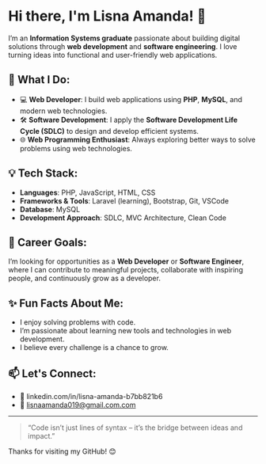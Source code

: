 # Hi there, I'm Lisna Amanda! 👋

I’m an **Information Systems graduate** passionate about building digital solutions through **web development** and **software engineering**. I love turning ideas into functional and user-friendly web applications.

## 🚀 What I Do:
- 💻 **Web Developer**: I build web applications using **PHP**, **MySQL**, and modern web technologies.
- 🛠️ **Software Development**: I apply the **Software Development Life Cycle (SDLC)** to design and develop efficient systems.
- 🌐 **Web Programming Enthusiast**: Always exploring better ways to solve problems using web technologies.

## 💡 Tech Stack:
- **Languages**: PHP, JavaScript, HTML, CSS
- **Frameworks & Tools**: Laravel (learning), Bootstrap, Git, VSCode
- **Database**: MySQL
- **Development Approach**: SDLC, MVC Architecture, Clean Code

## 🎯 Career Goals:
I’m looking for opportunities as a **Web Developer** or **Software Engineer**, where I can contribute to meaningful projects, collaborate with inspiring people, and continuously grow as a developer.

## ✨ Fun Facts About Me:
- I enjoy solving problems with code.
- I’m passionate about learning new tools and technologies in web development.
- I believe every challenge is a chance to grow.

## 📫 Let's Connect:
- 💼 linkedin.com/in/lisna-amanda-b7bb821b6
- 📧 lisnaamanda019@gmail.com.com

---

> “Code isn’t just lines of syntax – it’s the bridge between ideas and impact.”

Thanks for visiting my GitHub! 😊
